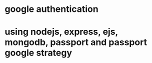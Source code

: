 # google authentication 
# using nodejs, express, ejs, mongodb, passport and passport google strategy
